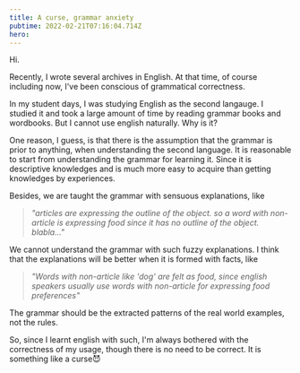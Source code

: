 ```yaml
---
title: A curse, grammar anxiety
pubtime: 2022-02-21T07:16:04.714Z
hero:
---
```


Hi.

Recently, I wrote several archives in English.
At that time, of course including now, I've been conscious of grammatical correctness.

In my student days, I was studying English as the second langauge.
I studied it and took a large amount of time by reading grammar books and wordbooks.
But I cannot use english naturally. Why is it?

One reason, I guess, is that there is the assumption that the grammar is prior to anything, when understanding the second language.
It is reasonable to start from understanding the grammar for learning it.
Since it is descriptive knowledges and is much more easy to acquire than getting knowledges by experiences.

Besides, we are taught the grammar with sensuous explanations, like

> _"articles are expressing the outline of the object. so a word with non-article is expressing food since it has no outline of the object. blabla..."_

We cannot understand the grammar with such fuzzy explanations.
I think that the explanations will be better when it is formed with facts, like

> _"Words with non-article like 'dog' are felt as food, since english speakers usually use words with non-article for expressing food preferences"_

The grammar should be the extracted patterns of the real world examples, not the rules.

So, since I learnt english with such, I'm always bothered with the correctness of my usage, though there is no need to be correct.
It is something like a curse😈
